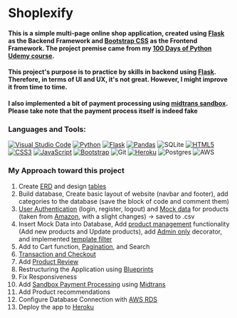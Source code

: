 # Shoplexify

#### This is a simple multi-page online shop application, created using [Flask](https://flask.palletsprojects.com/en/2.1.x/) as the Backend Framework and [Bootstrap CSS](https://getbootstrap.com/) as the Frontend Framework. The project premise came from my [100 Days of Python Udemy course](https://github.com/Matthew1906/100DaysOfPython).

#### This project's purpose is to practice by skills in backend using [Flask](https://flask.palletsprojects.com/en/2.1.x/). Therefore, in terms of UI and UX, it's not great. However, I might improve it from time to time.

#### I also implemented a bit of payment processing using [midtrans sandbox](https://docs.midtrans.com/en/technical-reference/sandbox-test). Please take note that the payment process itself is indeed fake

### Languages and Tools: 
[![Visual Studio Code](https://img.shields.io/badge/Visual%20Studio%20Code-0078d7.svg?style=for-the-badge&logo=visual-studio-code&logoColor=white)](https://code.visualstudio.com/)
[![Python](https://img.shields.io/badge/python-3670A0?style=for-the-badge&logo=python&logoColor=ffdd54)](https://www.python.org/) 
[![Flask](https://img.shields.io/badge/flask-%23000.svg?style=for-the-badge&logo=flask&logoColor=white)](https://flask.palletsprojects.com/en/2.1.x/)
[![Pandas](https://img.shields.io/badge/pandas-%23150458.svg?style=for-the-badge&logo=pandas&logoColor=white)](https://pandas.pydata.org/)
![SQLite](https://img.shields.io/badge/sqlite-%2307405e.svg?style=for-the-badge&logo=sqlite&logoColor=white)
[![HTML5](https://img.shields.io/badge/html5-%23E34F26.svg?style=for-the-badge&logo=html5&logoColor=white)](https://www.w3schools.com/html/) 
[![CSS3](https://img.shields.io/badge/css3-%231572B6.svg?style=for-the-badge&logo=css3&logoColor=white)](https://www.w3schools.com/css/)
[![JavaScript](https://img.shields.io/badge/javascript-%23323330.svg?style=for-the-badge&logo=javascript&logoColor=%23F7DF1E)](https://www.javascript.com/) 
[![Bootstrap](https://img.shields.io/badge/bootstrap-%23563D7C.svg?style=for-the-badge&logo=bootstrap&logoColor=white)](https://getbootstrap.com/)
![Git](https://img.shields.io/badge/git-%23F05033.svg?style=for-the-badge&logo=git&logoColor=white)
[![Heroku](https://img.shields.io/badge/heroku-%23430098.svg?style=for-the-badge&logo=heroku&logoColor=white)](https://dashboard.heroku.com/)
![Postgres](https://img.shields.io/badge/postgres-%23316192.svg?style=for-the-badge&logo=postgresql&logoColor=white)
![AWS](https://img.shields.io/badge/AWS-%23FF9900.svg?style=for-the-badge&logo=amazon-aws&logoColor=white)

### My Approach toward this project
1. Create [ERD](/rules/ERD.jpg) and design [tables](/onlineShop/models/)
2. Build database, Create basic layout of website (navbar and footer), add categories to the database (save the block of code and comment them)
3. [User Authentication](/onlineShop/routes/auth.py) (login, register, logout) and [Mock data](/resources/products.csv) for products (taken from [Amazon](https://www.amazon.com/), with a slight changes) -> saved to .csv
4. Insert Mock Data into Database, Add [product management](/onlineShop/routes/product_manager.py) functionality (Add new products and Update products), add [Admin only](/onlineShop/utils/decorators.py) decorator, and implemented [template filter](/onlineShop/utils/filters.py) 
5. Add to Cart function, [Pagination](/onlineShop/routes/views.py), and Search
6. [Transaction and Checkout](/onlineShop/routes/transaction.py)
7. Add [Product Review](/onlineShop/routes/product_manager.py)
8. Restructuring the Application using [Blueprints](https://flask.palletsprojects.com/en/2.1.x/blueprints/)
9. Fix Responsiveness 
10. Add [Sandbox Payment Processing](https://docs.midtrans.com/en/technical-reference/sandbox-test) using [Midtrans](https://midtrans.com/)
11. Add Product recommendations
12. Configure Database Connection with [AWS RDS](https://aws.amazon.com/rds/)
13. Deploy the app to [Heroku](https://dashboard.heroku.com/) 
